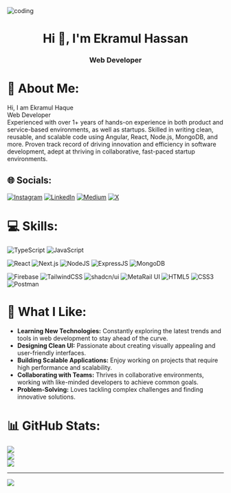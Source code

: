<img  alt="coding"  src="https://i.ibb.co/0DQNW7k/Untitled-design-1.png">
<h1 align="center">Hi 👋, I'm Ekramul Hassan</h1>
<h3 align="center">Web Developer</h3>

# 💫 About Me:
Hi, I am Ekramul Haque<br>Web Developer<br>Experienced with over 1+ years of hands-on experience in both product and service-based environments, as well as startups. Skilled in writing clean, reusable, and scalable code using Angular, React, Node.js, MongoDB, and more. Proven track record of driving innovation and efficiency in software development, adept at thriving in collaborative, fast-paced startup environments.

## 🌐 Socials:
[![Instagram](https://img.shields.io/badge/Instagram-%23E4405F.svg?logo=Instagram&logoColor=white)](https://instagram.com/) 
[![LinkedIn](https://img.shields.io/badge/LinkedIn-%230077B5.svg?logo=linkedin&logoColor=white)]() 
[![Medium](https://img.shields.io/badge/Medium-12100E?logo=medium&logoColor=white)]() 
[![X](https://img.shields.io/badge/X-black.svg?logo=X&logoColor=white)](https://x.com/) 

# 💻 Skills:
![TypeScript](https://img.shields.io/badge/typescript-%23007ACC.svg?style=for-the-badge&logo=typescript&logoColor=white) 
![JavaScript](https://img.shields.io/badge/javascript-%23323330.svg?style=for-the-badge&logo=javascript&logoColor=%23F7DF1E)
 
![React](https://img.shields.io/badge/react-%2320232A.svg?style=for-the-badge&logo=react&logoColor=%2361DAFB) 
![Next.js](https://img.shields.io/badge/next.js-%23000000.svg?style=for-the-badge&logo=next.js&logoColor=white)
![NodeJS](https://img.shields.io/badge/node.js-6DA55F?style=for-the-badge&logo=node.js&logoColor=white)
![ExpressJS](https://img.shields.io/badge/express.js-6DA55F?style=for-the-badge&logo=express.js&logoColor=white) 
![MongoDB](https://img.shields.io/badge/mongodb-%2347A248.svg?style=for-the-badge&logo=mongodb&logoColor=white)

![Firebase](https://img.shields.io/badge/firebase-%23039BE5.svg?style=for-the-badge&logo=firebase)
![TailwindCSS](https://img.shields.io/badge/tailwindcss-%2338B2AC.svg?style=for-the-badge&logo=tailwind-css&logoColor=white) 
![shadcn/ui](https://img.shields.io/badge/shadcn/ui-%234A90E2.svg?style=for-the-badge&logo=shadcn&logoColor=white)
![MetaRail UI](https://img.shields.io/badge/metarailui-%230A0A0A.svg?style=for-the-badge&logoColor=white) 
![HTML5](https://img.shields.io/badge/html5-%23E34F26.svg?style=for-the-badge&logo=html5&logoColor=white) 
![CSS3](https://img.shields.io/badge/css3-%231572B6.svg?style=for-the-badge&logo=css3&logoColor=white)
![Postman](https://img.shields.io/badge/postman-FF6C37?style=for-the-badge&logo=postman&logoColor=white)

# 🎨 What I Like:
- **Learning New Technologies:** Constantly exploring the latest trends and tools in web development to stay ahead of the curve.
- **Designing Clean UI:** Passionate about creating visually appealing and user-friendly interfaces.
- **Building Scalable Applications:** Enjoy working on projects that require high performance and scalability.
- **Collaborating with Teams:** Thrives in collaborative environments, working with like-minded developers to achieve common goals.
- **Problem-Solving:** Loves tackling complex challenges and finding innovative solutions.

# 📊 GitHub Stats:
![](https://github-readme-stats.vercel.app/api?username=RajdipGhosh99&theme=ambient_gradient&hide_border=false&include_all_commits=false&count_private=false)<br/>
![](https://github-readme-streak-stats.herokuapp.com/?user=RajdipGhosh99&theme=ambient_gradient&hide_border=false)<br/>
![](https://github-readme-stats.vercel.app/api/top-langs/?username=RajdipGhosh99&theme=ambient_gradient&hide_border=false&include_all_commits=false&count_private=false&layout=compact)

---
[![](https://visitcount.itsvg.in/api?id=RajdipGhosh99&icon=0&color=0)](https://visitcount.itsvg.in)

<!-- Proudly created with GPRM ( https://gprm.itsvg.in ) -->

